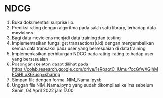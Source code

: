 # NDCG
1. Buka dokumentasi surprise lib. 
1. Prediksi rating dengan algoritma pada salah satu library, terhadap data movielens.
1. Bagi data movielens menjadi data training dan testing
1. Implementasikan fungsi get transactions(uid) dengan mengembalikan semua data transaksi pada user yang bersesuaian di data training
1. Implementasikan perhitungan NDCG pada rating-rating terhadap user yang bersesuaian
1. Posongan skeleton daapt dilihat pada https://colab.research.google.com/drive/1eRpaotC_lUmur7ccGfwXGjhMFQiHLoX6?usp=sharing
1. Simpan file dengan format NIM_Nama.ipynb
1. Unggah file  NIM_Nama.ipynb yang sudah dikompilasi ke lms sebelum Senin, 04 April 2022 jam 17.00
